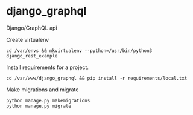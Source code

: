 # django_graphql
Django/GraphQL api

Create virtualenv

    cd /var/envs && mkvirtualenv --python=/usr/bin/python3 django_rest_example

Install requirements for a project.

    cd /var/www/django_graphql && pip install -r requirements/local.txt

Make migrations and migrate

    python manage.py makemigrations
    python manage.py migrate
